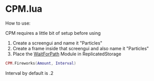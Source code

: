 # CPM.lua
How to use:

  CPM requires a little bit of setup before using
  1. Create a screengui and name it "Particles"
  2. Create a frame inside that screengui and also name it "Particles"
  3. Place the [WaitForPath](https://devforum.roblox.com/uploads/short-url/mUXElMJBOjChH6mSyJAim7d0m5p.rbxmx) Module in ReplicatedStorage

  ```lua
  CPM.Fireworks(Amount, Interval)
  ```
  Interval by default is .2
